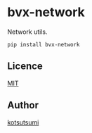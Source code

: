 bvx-network
===========

Network utils.

```
pip install bvx-network
```

## Licence

[MIT](https://github.com/kotsutsumi/tool/blob/master/LICENCE)

## Author

[kotsutsumi](https://github.com/kotsutsumi)

